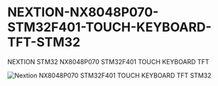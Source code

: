 # NEXTION-NX8048P070-STM32F401-TOUCH-KEYBOARD-TFT-STM32
NEXTION STM32 NX8048P070 STM32F401 TOUCH KEYBOARD TFT 

![Nextion NX8048P070 STM32F401 TOUCH KEYBOARD TFT STM32](https://user-images.githubusercontent.com/31142397/222937172-5d4234f5-1515-4deb-bfca-f9d430d7acf9.jpg)
